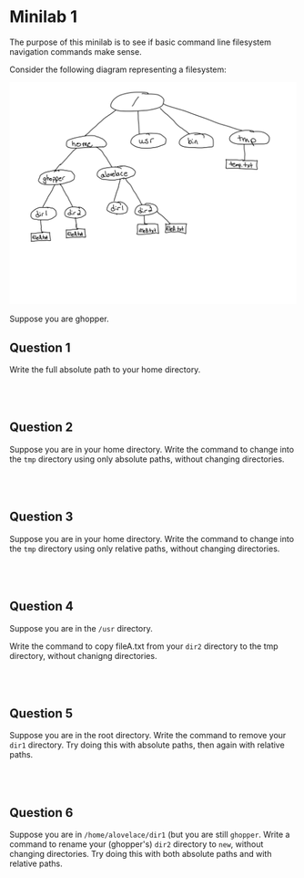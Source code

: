 # Minilab 1

The purpose of this minilab is to see if basic
command line filesystem navigation commands make
sense.

Consider the following diagram representing a filesystem:

![filesystem diagram](figs/filesystem-diagram.png)

Suppose you are ghopper.  

## Question 1
Write the full absolute path to your home directory.
<br><br><br><br>

## Question 2
Suppose you are in your home directory.
Write the command to change into the `tmp` directory
using only absolute paths, without changing directories.
<br><br><br><br>

## Question 3
Suppose you are in your home directory.
Write the command to change into the `tmp` directory
using only relative paths, without changing directories.
<br><br><br><br>


## Question 4
Suppose you are in the `/usr` directory.

Write the command to copy fileA.txt from your `dir2`
directory to the tmp directory, without chanigng directories.
<br><br><br><br>

## Question 5
Suppose you are in the root directory.  Write
the command to remove your `dir1` directory.
Try doing this with absolute paths, then again
with relative paths.
<br><br><br><br>

## Question 6
Suppose you are in `/home/alovelace/dir1` (but you are
still `ghopper`.  Write a command to rename your
(ghopper's) `dir2` directory to `new`,
without changing directories.
Try doing this with both absolute paths and with relative paths.
<br><br><br><br>

